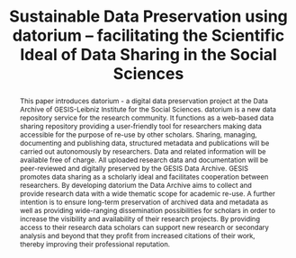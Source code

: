 ---
abstract: 'This paper introduces datorium - a digital data preservation project at
  the Data Archive of GESIS-Leibniz Institute for the Social Sciences. datorium is
  a new data repository service for the research community. It functions as a web-based
  data sharing repository providing a user-friendly tool for researchers making data
  accessible for the purpose of re-use by other scholars. Sharing, managing, documenting
  and publishing data, structured metadata and publications will be carried out autonomously
  by researchers. Data and related information will be available free of charge. All
  uploaded research data and documentation will be peer-reviewed and digitally preserved
  by the GESIS Data Archive.

  GESIS promotes data sharing as a scholarly ideal and facilitates cooperation between
  researchers. By developing datorium the Data Archive aims to collect and provide
  research data with a wide thematic scope for academic re-use. A further intention
  is to ensure long-term preservation of archived data and metadata as well as providing
  wide-ranging dissemination possibilities for scholars in order to increase the visibility
  and availability of their research projects. By providing access to their research
  data scholars can support new research or secondary analysis and beyond that they
  profit from increased citations of their work, thereby improving their professional
  reputation.'
creators:
- Linne, Monika
date: null
document_url: https://services.phaidra.univie.ac.at/api/object/o:378062/download
grand_parent: iPRES
institutions: []
keywords:
- datorium
- social science research data
- research data management
- data repository
- digital preservation
- data sharing
- data archiving
- lisbon
landing_page_url: https://phaidra.univie.ac.at/o:378062
language: eng
layout: publication
license: CC BY-SA 2.0 AT
notes_url: null
parent: iPRES 2013
publication_type: paper
size: 324045
slides_url: null
source_name: iPRES
title: 'Sustainable Data Preservation using datorium – facilitating the Scientific
  Ideal of Data Sharing in the Social Sciences '
year: 2013
---